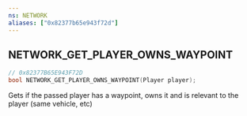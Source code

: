 ```yaml
---
ns: NETWORK
aliases: ["0x82377b65e943f72d"]
---
```

## NETWORK_GET_PLAYER_OWNS_WAYPOINT

```c
// 0x82377B65E943F72D
bool NETWORK_GET_PLAYER_OWNS_WAYPOINT(Player player);
```

Gets if the passed player has a waypoint, owns it and is relevant to the player (same vehicle, etc)

